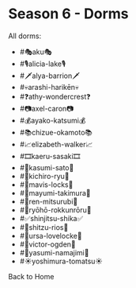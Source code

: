# Season 6 - Dorms

All dorms:
* #🎭aku🎭
* #🎙alicia-lake🎙
* #🗡alya-barrion🗡
* #💀arashi-harikēn💀
* #❓athy-wondercrest❓
* #📷axel-caron📷
* #💰ayako-katsumi💰
* #📚chizue-okamoto📚
* #📈elizabeth-walker📈
* #🎞kaeru-sasaki🎞
* #🍔kasumi-sato🍔
* #👊kichiro-ryu👊
* #🎪mavis-locks🎪
* #🎾mayumi-takimura🎾
* #🧾ren-mitsurubi🧾
* #🎸ryōhō-rokkunrōru🎸
* #✅shinjitsu-shika✅
* #🔎shitzu-rios🔎
* #🏩ursa-lovelocke🏩
* #🧛victor-ogden🧛
* #👘yasumi-namajimi👘
* #☀yoshimura-tomatsu☀

Back to Home
